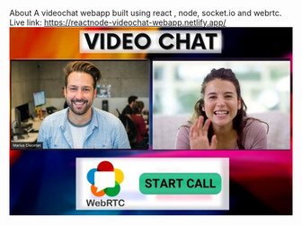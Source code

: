About
A videochat webapp built using react , node, socket.io and webrtc.<br>
Live link: https://reactnode-videochat-webapp.netlify.app/
![Site Image](readmeimages/reactnode-videochat-webapp.jfif)

